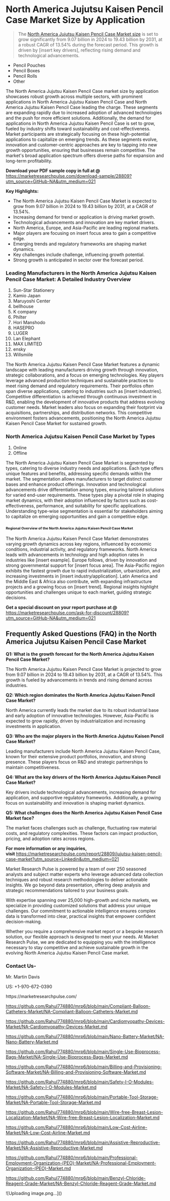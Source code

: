 <h1>North America Jujutsu Kaisen Pencil Case Market&nbsp;Size by Application</h1><blockquote><p>The <a href="https://marketresearchpulse.com/download-sample/28809?utm_source=GitHub-NA&amp;utm_medium=021">North America Jujutsu Kaisen Pencil Case Market size</a> is set to grow significantly from 9.07 billion in 2024 to 19.43 billion by 2031, at a robust CAGR of 13.54% during the forecast period. This growth is driven by [insert key drivers], reflecting rising demand and technological advancements.</p></blockquote><ul><li>Pencil Pouches<li> Pencil Boxes<li> Pencil Rolls<li> Other</li></ul><p>The North America Jujutsu Kaisen Pencil Case market size by application showcases robust growth across multiple sectors, with prominent applications in North America Jujutsu Kaisen Pencil Case and North America Jujutsu Kaisen Pencil Case leading the charge. These segments are expanding rapidly due to increased adoption of advanced technologies and the push for more efficient solutions. Additionally, the demand for applications in North America Jujutsu Kaisen Pencil Case is set to grow, fueled by industry shifts toward sustainability and cost-effectiveness. Market participants are strategically focusing on these high-potential applications to capitalize on emerging trends. As these segments evolve, innovation and customer-centric approaches are key to tapping into new growth opportunities, ensuring that businesses remain competitive. The market's broad application spectrum offers diverse paths for expansion and long-term profitability.</p><p><strong>Download your PDF sample copy in full at @ </strong><a href="https://marketresearchpulse.com/download-sample/28809?utm_source=GitHub-NA&amp;utm_medium=021">https://marketresearchpulse.com/download-sample/28809?utm_source=GitHub-NA&amp;utm_medium=021</a></p><p><strong>Key Highlights: </strong></p><ul><li>The North America Jujutsu Kaisen Pencil Case Market is expected to grow from 9.07 billion in 2024 to 19.43 billion by 2031, at a CAGR of 13.54%.</li><li>Increasing demand for trend or application is driving market growth.</li><li>Technological advancements and innovation are key market drivers.</li><li>North America, Europe, and Asia-Pacific are leading regional markets.</li><li>Major players are focusing on insert focus area to gain a competitive edge.</li><li>Emerging trends and regulatory frameworks are shaping market dynamics.</li><li>Key challenges include challenge, influencing growth potential.</li><li>Strong growth is anticipated in sector over the forecast period.</li></ul><h3>Leading Manufacturers in the North America Jujutsu Kaisen Pencil Case Market: A Detailed Industry Overview</h3><ol><li>Sun-Star Stationery</li><li>Kamio Japan</li><li>Maruyoshi Center</li><li>bellhouse</li><li>K company</li><li>Philter</li><li>Hori Manshodo</li><li>HASEPRO</li><li>LUGER</li><li>Lan Elephant</li><li>MAX LIMITED</li><li>ensky</li><li>Willsmiile</li></ol><div class="flex max-w-full flex-col flex-grow"><div class="min-h-8 text-message flex w-full flex-col items-end gap-2 whitespace-normal break-words [.text-message+&amp;]:mt-5" dir="auto" data-message-author-role="assistant" data-message-id="fd8432e4-4910-450d-b182-61b7bfb0a01f" data-message-model-slug="gpt-4o"><div class="flex w-full flex-col gap-1 empty:hidden first:pt-[3px]"><div class="markdown prose w-full break-words dark:prose-invert light"><p>The North America Jujutsu Kaisen Pencil Case Market features a dynamic landscape with leading manufacturers driving growth through innovation, strategic collaborations, and a focus on emerging technologies. Key players leverage advanced production techniques and sustainable practices to meet rising demand and regulatory requirements. Their portfolios often span diverse applications, catering to industries such as [insert industries]. Competitive differentiation is achieved through continuous investment in R&amp;D, enabling the development of innovative products that address evolving customer needs. Market leaders also focus on expanding their footprint via acquisitions, partnerships, and distribution networks. This competitive environment fosters advancements, positioning the North America Jujutsu Kaisen Pencil Case Market for sustained growth.</p></div></div></div></div><h3>North America Jujutsu Kaisen Pencil Case Market by Types</h3><ol><li>Online<li> Offline</li></ol><div class="flex max-w-full flex-col flex-grow"><div class="min-h-8 text-message flex w-full flex-col items-end gap-2 whitespace-normal break-words [.text-message+&amp;]:mt-5" dir="auto" data-message-author-role="assistant" data-message-id="084470be-0bb7-4664-bddf-5156b4f41249" data-message-model-slug="gpt-4o-mini"><div class="flex w-full flex-col gap-1 empty:hidden first:pt-[3px]"><div class="markdown prose w-full break-words dark:prose-invert light"><p>The North America Jujutsu Kaisen Pencil Case Market is segmented by types, catering to diverse industry needs and applications. Each type offers unique features and benefits, addressing specific demands within the market. The segmentation allows manufacturers to target distinct customer bases and enhance product offerings. Innovation and technological advancements drive differentiation among types, ensuring tailored solutions for varied end-user requirements. These types play a pivotal role in shaping market dynamics, with their adoption influenced by factors such as cost-effectiveness, performance, and suitability for specific applications. Understanding type-wise segmentation is essential for stakeholders aiming to capitalize on emerging opportunities and gain a competitive edge.</p></div></div></div></div><h3><span style="font-size: 11px;">Regional Overview of the North America Jujutsu Kaisen Pencil Case Market</span></h3><div class="flex max-w-full flex-col flex-grow"><div class="min-h-8 text-message flex w-full flex-col items-end gap-2 whitespace-normal break-words [.text-message+&amp;]:mt-5" dir="auto" data-message-author-role="assistant" data-message-id="e9038762-ce64-4e30-91c9-9bd413514231" data-message-model-slug="gpt-4o-mini"><div class="flex w-full flex-col gap-1 empty:hidden first:pt-[3px]"><div class="markdown prose w-full break-words dark:prose-invert light"><p>The North America Jujutsu Kaisen Pencil Case Market demonstrates varying growth dynamics across key regions, influenced by economic conditions, industrial activity, and regulatory frameworks. North America leads with advancements in technology and high adoption rates in industries like [insert example]. Europe follows, driven by innovation and strong governmental support for [insert focus area]. The Asia-Pacific region exhibits the fastest growth due to rapid industrialization, urbanization, and increasing investments in [insert industry/application]. Latin America and the Middle East &amp; Africa also contribute, with expanding infrastructure projects and a growing focus on [insert trend]. Regional insights highlight opportunities and challenges unique to each market, guiding strategic decisions.</p></div></div></div></div><p><strong>Get a special discount on your report purchase at @ </strong><a href="https://marketresearchpulse.com/ask-for-discount/28809?utm_source=GitHub-NA&amp;utm_medium=021">https://marketresearchpulse.com/ask-for-discount/28809?utm_source=GitHub-NA&amp;utm_medium=021</a></p><h2>Frequently Asked Questions (FAQ) in the North America Jujutsu Kaisen Pencil Case Market</h2><p><strong>Q1: What is the growth forecast for the North America Jujutsu Kaisen Pencil Case Market?</strong></p><p>The North America Jujutsu Kaisen Pencil Case Market is projected to grow from 9.07 billion in 2024 to 19.43 billion by 2031, at a CAGR of 13.54%. This growth is fueled by advancements in trends and rising demand across industries.</p><p><strong>Q2: Which region dominates the North America Jujutsu Kaisen Pencil Case Market?</strong></p><p>North America currently leads the market due to its robust industrial base and early adoption of innovative technologies. However, Asia-Pacific is expected to grow rapidly, driven by industrialization and increasing investments in application.</p><p><strong>Q3: Who are the major players in the North America Jujutsu Kaisen Pencil Case Market?</strong></p><p>Leading manufacturers include North America Jujutsu Kaisen Pencil Case, known for their extensive product portfolios, innovation, and strong presence. These players focus on R&amp;D and strategic partnerships to maintain competitiveness.</p><p><strong>Q4: What are the key drivers of the North America Jujutsu Kaisen Pencil Case Market?</strong></p><p>Key drivers include technological advancements, increasing demand for application, and supportive regulatory frameworks. Additionally, a growing focus on sustainability and innovation is shaping market dynamics.</p><p><strong>Q5: What challenges does the North America Jujutsu Kaisen Pencil Case Market face?</strong></p><p>The market faces challenges such as challenge, fluctuating raw material costs, and regulatory complexities. These factors can impact production, pricing, and adoption rates across regions.</p><p><strong>For more information or any inquiries, visit&nbsp;</strong><a href="https://marketresearchpulse.com/report/28809/jujutsu-kaisen-pencil-case-market?utm_source=Linkedin&utm_medium=021">https://marketresearchpulse.com/report/28809/jujutsu-kaisen-pencil-case-market?utm_source=Linkedin&utm_medium=021</a></p><p>Market Research Pulse is powered by a team of over 250 seasoned analysts and subject matter experts who leverage advanced data collection techniques and robust research methodologies to deliver actionable insights. We go beyond data presentation, offering deep analysis and strategic recommendations tailored to your business goals.</p><p>With expertise spanning over 25,000 high-growth and niche markets, we specialize in providing customized solutions that address your unique challenges. Our commitment to actionable intelligence ensures complex data is transformed into clear, practical insights that empower confident decision-making.</p><p>Whether you require a comprehensive market report or a bespoke research solution, our flexible approach is designed to meet your needs. At Market Research Pulse, we are dedicated to equipping you with the intelligence necessary to stay competitive and achieve sustainable growth in the evolving North America Jujutsu Kaisen Pencil Case market.</p><h3><strong>Contact Us-</strong></h3><p>Mr. Martin Davis</p><p>US: +1-970-672-0390</p><p>https://marketresearchpulse.com/</p><p><a href="https://github.com/Rahul774880/mrp6/blob/main/Compliant-Balloon-Catheters-Market/NA-Compliant-Balloon-Catheters-Market.md">https://github.com/Rahul774880/mrp6/blob/main/Compliant-Balloon-Catheters-Market/NA-Compliant-Balloon-Catheters-Market.md</a></p><p><a href="https://github.com/Rahul774880/mrp6/blob/main/Cardiomyopathy-Devices-Market/NA-Cardiomyopathy-Devices-Market.md">https://github.com/Rahul774880/mrp6/blob/main/Cardiomyopathy-Devices-Market/NA-Cardiomyopathy-Devices-Market.md</a></p><p><a href="https://github.com/Rahul774880/mrp6/blob/main/Nano-Battery-Market/NA-Nano-Battery-Market.md">https://github.com/Rahul774880/mrp6/blob/main/Nano-Battery-Market/NA-Nano-Battery-Market.md</a></p><p><a href="https://github.com/Rahul774880/mrp6/blob/main/Single-Use-Bioprocess-Bags-Market/NA-Single-Use-Bioprocess-Bags-Market.md">https://github.com/Rahul774880/mrp6/blob/main/Single-Use-Bioprocess-Bags-Market/NA-Single-Use-Bioprocess-Bags-Market.md</a></p><p><a href="https://github.com/Rahul774880/mrp6/blob/main/Billing-and-Provisioning-Software-Market/NA-Billing-and-Provisioning-Software-Market.md">https://github.com/Rahul774880/mrp6/blob/main/Billing-and-Provisioning-Software-Market/NA-Billing-and-Provisioning-Software-Market.md</a></p><p><a href="https://github.com/Rahul774880/mrp6/blob/main/Safety-I-O-Modules-Market/NA-Safety-I-O-Modules-Market.md">https://github.com/Rahul774880/mrp6/blob/main/Safety-I-O-Modules-Market/NA-Safety-I-O-Modules-Market.md</a></p><p><a href="https://github.com/Rahul774880/mrp6/blob/main/Portable-Tool-Storage-Market/NA-Portable-Tool-Storage-Market.md">https://github.com/Rahul774880/mrp6/blob/main/Portable-Tool-Storage-Market/NA-Portable-Tool-Storage-Market.md</a></p><p><a href="https://github.com/Rahul774880/mrp6/blob/main/Wire-free-Breast-Lesion-Localization-Market/NA-Wire-free-Breast-Lesion-Localization-Market.md">https://github.com/Rahul774880/mrp6/blob/main/Wire-free-Breast-Lesion-Localization-Market/NA-Wire-free-Breast-Lesion-Localization-Market.md</a></p><p><a href="https://github.com/Rahul774880/mrp6/blob/main/Low-Cost-Airline-Market/NA-Low-Cost-Airline-Market.md">https://github.com/Rahul774880/mrp6/blob/main/Low-Cost-Airline-Market/NA-Low-Cost-Airline-Market.md</a></p><p><a href="https://github.com/Rahul774880/mrp6/blob/main/Assistive-Reproductive-Market/NA-Assistive-Reproductive-Market.md">https://github.com/Rahul774880/mrp6/blob/main/Assistive-Reproductive-Market/NA-Assistive-Reproductive-Market.md</a></p><p><a href="https://github.com/Rahul774880/mrp6/blob/main/Professional-Employment-Organization-(PEO)-Market/NA-Professional-Employment-Organization-(PEO)-Market.md">https://github.com/Rahul774880/mrp6/blob/main/Professional-Employment-Organization-(PEO)-Market/NA-Professional-Employment-Organization-(PEO)-Market.md</a></p><p><a href="https://github.com/Rahul774880/mrp6/blob/main/Benzyl-Chloride-Reagent-Grade-Market/NA-Benzyl-Chloride-Reagent-Grade-Market.md">https://github.com/Rahul774880/mrp6/blob/main/Benzyl-Chloride-Reagent-Grade-Market/NA-Benzyl-Chloride-Reagent-Grade-Market.md</a></p>
![Uploading image.png…]()
